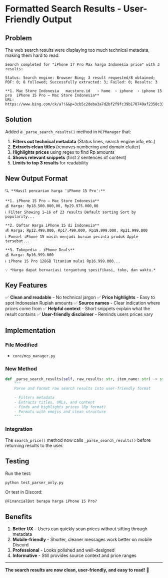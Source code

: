 # Formatted Search Results - User-Friendly Output

## Problem

The web search results were displaying too much technical metadata, making them hard to read:

```
Search completed for "iPhone 17 Pro Max harga Indonesia price" with 3 results:

Status: Search engine: Browser Bing; 3 result requested/8 obtained; PDF: 0; 8 followed; Successfully extracted: 3; Failed: 0; Results: 3

**1. Mac Store Indonesia   macstore.id   › home  › iphone  › iphone 15 pro  iPhone 15 Pro – Mac Store Indonesia**
URL: https://www.bing.com/ck/a?!&&p=3cb5c2deba3a7d2bf2f9fc39b170749af2358c33da6e5e194c03f0ace4b7acc2...
```

## Solution

Added a `_parse_search_results()` method in `MCPManager` that:

1. **Filters out technical metadata** (Status lines, search engine info, etc.)
2. **Extracts clean titles** (removes numbering and domain clutter)
3. **Highlights prices** using regex to find Rp amounts
4. **Shows relevant snippets** (first 2 sentences of content)
5. **Limits to top 3 results** for readability

## New Output Format

```
🔍 **Hasil pencarian harga 'iPhone 15 Pro':**

**1. iPhone 15 Pro – Mac Store Indonesia**
💰 Harga: Rp18.500.000,00, Rp29.975.000,00
ℹ️ Filter Showing 1–16 of 23 results Default sorting Sort by popularity...

**2. Daftar Harga iPhone 15 di Indonesia**
💰 Harga: Rp12.499.000, Rp17.499.000, Rp19.999.000, Rp21.999.000
ℹ️ Ponsel iPhone 15 masih menjadi buruan pecinta produk Apple tersebut...

**3. Tokopedia - iPhone Deals**
💰 Harga: Rp16.999.000
ℹ️ iPhone 15 Pro 128GB Titanium mulai Rp16.999.000...

💡 *Harga dapat bervariasi tergantung spesifikasi, toko, dan waktu.*
```

## Key Features

✅ **Clean and readable** - No technical jargon
✅ **Price highlights** - Easy to spot Indonesian Rupiah amounts
✅ **Source names** - Clear indication where prices come from
✅ **Helpful context** - Short snippets explain what the result contains
✅ **User-friendly disclaimer** - Reminds users prices vary

## Implementation

### File Modified
- `core/mcp_manager.py`

### New Method
```python
def _parse_search_results(self, raw_results: str, item_name: str) -> str:
    """
    Parse and format raw search results into user-friendly format

    - Filters metadata
    - Extracts titles, URLs, and content
    - Finds and highlights prices (Rp format)
    - Formats with emojis and clean structure
    """
```

### Integration
The `search_price()` method now calls `_parse_search_results()` before returning results to the user.

## Testing

Run the test:
```bash
python test_parser_only.py
```

Or test in Discord:
```
@FinancialBot berapa harga iPhone 15 Pro?
```

## Benefits

1. **Better UX** - Users can quickly scan prices without sifting through metadata
2. **Mobile-friendly** - Shorter, cleaner messages work better on mobile Discord
3. **Professional** - Looks polished and well-designed
4. **Informative** - Still provides source context and price ranges

---

**The search results are now clean, user-friendly, and easy to read!** 🎉
